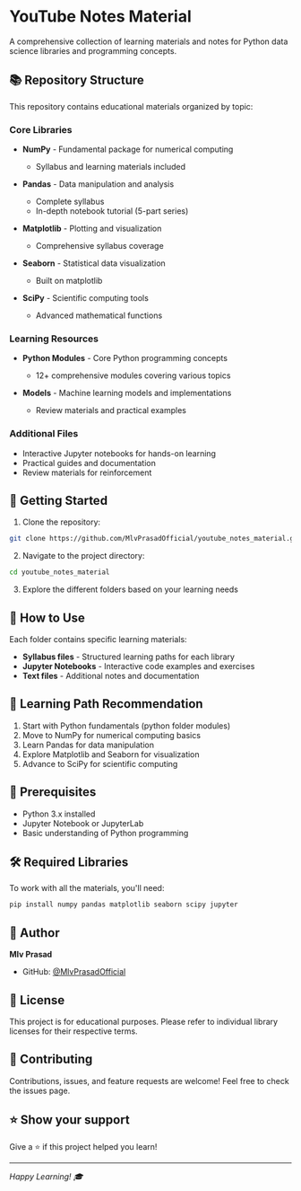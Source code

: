 # YouTube Notes Material

A comprehensive collection of learning materials and notes for Python data science libraries and programming concepts.

## 📚 Repository Structure

This repository contains educational materials organized by topic:

### Core Libraries
- **NumPy** - Fundamental package for numerical computing
  - Syllabus and learning materials included
  
- **Pandas** - Data manipulation and analysis
  - Complete syllabus
  - In-depth notebook tutorial (5-part series)
  
- **Matplotlib** - Plotting and visualization
  - Comprehensive syllabus coverage
  
- **Seaborn** - Statistical data visualization
  - Built on matplotlib
  
- **SciPy** - Scientific computing tools
  - Advanced mathematical functions

### Learning Resources
- **Python Modules** - Core Python programming concepts
  - 12+ comprehensive modules covering various topics
  
- **Models** - Machine learning models and implementations
  - Review materials and practical examples

### Additional Files
- Interactive Jupyter notebooks for hands-on learning
- Practical guides and documentation
- Review materials for reinforcement

## 🚀 Getting Started

1. Clone the repository:
```bash
git clone https://github.com/MlvPrasadOfficial/youtube_notes_material.git
```

2. Navigate to the project directory:
```bash
cd youtube_notes_material
```

3. Explore the different folders based on your learning needs

## 📖 How to Use

Each folder contains specific learning materials:
- **Syllabus files** - Structured learning paths for each library
- **Jupyter Notebooks** - Interactive code examples and exercises
- **Text files** - Additional notes and documentation

## 🎯 Learning Path Recommendation

1. Start with Python fundamentals (python folder modules)
2. Move to NumPy for numerical computing basics
3. Learn Pandas for data manipulation
4. Explore Matplotlib and Seaborn for visualization
5. Advance to SciPy for scientific computing

## 📝 Prerequisites

- Python 3.x installed
- Jupyter Notebook or JupyterLab
- Basic understanding of Python programming

## 🛠️ Required Libraries

To work with all the materials, you'll need:
```bash
pip install numpy pandas matplotlib seaborn scipy jupyter
```

## 👤 Author

**Mlv Prasad**
- GitHub: [@MlvPrasadOfficial](https://github.com/MlvPrasadOfficial)

## 📄 License

This project is for educational purposes. Please refer to individual library licenses for their respective terms.

## 🤝 Contributing

Contributions, issues, and feature requests are welcome! Feel free to check the issues page.

## ⭐ Show your support

Give a ⭐️ if this project helped you learn!

---
*Happy Learning! 🎓*
